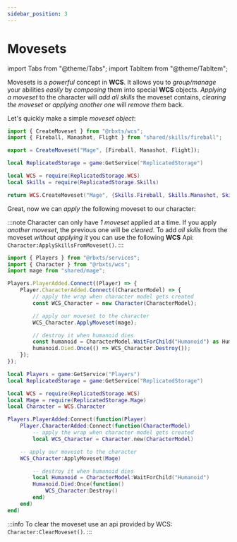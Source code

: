 ```yaml
---
sidebar_position: 3
---
```


# Movesets

import Tabs from "@theme/Tabs";
import TabItem from "@theme/TabItem";

Movesets is a *powerful* concept in **WCS**. It allows you to *group/manage* your abilities *easily* by *composing* them into special **WCS** objects.
*Applying a moveset* to the character will *add all skills* the moveset contains, *clearing the moveset* or *applying another one*
will *remove them* back.

Let's quickly make a simple *moveset object*:

<Tabs groupId="languages">
<TabItem value="TypeScript" default>

```ts title="mage.ts" showLineNumbers
import { CreateMoveset } from "@rbxts/wcs";
import { Fireball, Manashot, Flight } from "shared/skills/fireball";

export = CreateMoveset("Mage", [Fireball, Manashot, Flight]);
```

</TabItem>
<TabItem value="Luau">

```lua title="mage.lua" showLineNumbers
local ReplicatedStorage = game:GetService("ReplicatedStorage")

local WCS = require(ReplicatedStorage.WCS)
local Skills = require(ReplicatedStorage.Skills)

return WCS.CreateMoveset("Mage", {Skills.Fireball, Skills.Manashot, Skills.Flight})
```

</TabItem>
</Tabs>

Great, now we can *apply* the following moveset to our character:

:::note
Character can only have *1 moveset* applied at a time. If you apply *another moveset*, the previous one will be *cleared*.
To add *all skills* from the moveset *without applying it* you can use the following **WCS** Api: `Character:ApplySkillsFromMoveset()`.
:::

<Tabs groupId="languages">
<TabItem value="TypeScript" default>

```ts title="character.ts" showLineNumbers {10-11}
import { Players } from "@rbxts/services";
import { Character } from "@rbxts/wcs";
import mage from "shared/mage";

Players.PlayerAdded.Connect((Player) => {
	Player.CharacterAdded.Connect((CharacterModel) => {
		// apply the wrap when character model gets created
		const WCS_Character = new Character(CharacterModel);

		// apply our moveset to the character
		WCS_Character.ApplyMoveset(mage);

		// destroy it when humanoid dies
		const humanoid = CharacterModel.WaitForChild("Humanoid") as Humanoid;
		humanoid.Died.Once(() => WCS_Character.Destroy());
	});
});
```

</TabItem>
<TabItem value="Luau">

```lua title="character.lua" showLineNumbers {13-14}
local Players = game:GetService("Players")
local ReplicatedStorage = game:GetService("ReplicatedStorage")

local WCS = require(ReplicatedStorage.WCS)
local Mage = require(ReplicatedStorage.Mage)
local Character = WCS.Character

Players.PlayerAdded:Connect(function(Player)
    Player.CharacterAdded:Connect(function(CharacterModel)
    	-- apply the wrap when character model gets created
        local WCS_Character = Character.new(CharacterModel)

	-- apply our moveset to the character
	WCS_Character:ApplyMoveset(Mage)

        -- destroy it when humanoid dies
        local Humanoid = CharacterModel:WaitForChild("Humanoid")
        Humanoid.Died:Once(function()
            WCS_Character:Destroy()
        end)
    end)
end)
```

</TabItem>
</Tabs>

:::info
To clear the moveset use an api provided by WCS: `Character:ClearMoveset()`.
:::